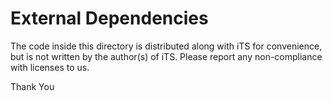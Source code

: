 # External Dependencies

The code inside this directory is distributed along with iTS for
convenience, but is not written by the author(s) of iTS. Please
report any non-compliance with licenses to us.

Thank You
